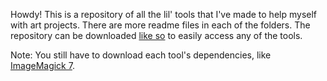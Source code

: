 Howdy! This is a repository of all the lil' tools that I've made to help myself with art projects. There are more readme files in each of the folders. The repository can be downloaded [like so](https://github.com/WondaMegapon/art-tools/archive/refs/heads/main.zip) to easily access any of the tools.

Note: You still have to download each tool's dependencies, like [ImageMagick 7](https://imagemagick.org/script/download.php).